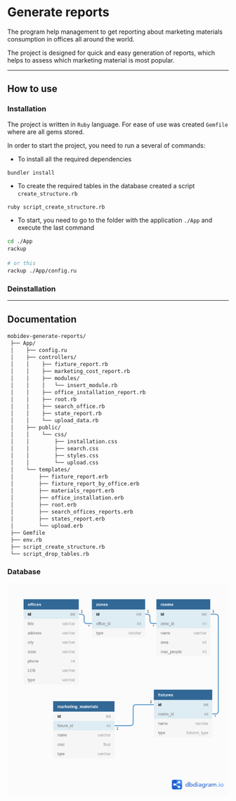 # Generate reports

The program help management to get reporting about marketing materials consumption in offices all around the world.

The project is designed for quick and easy generation of reports, which helps to assess which marketing material is most popular.

---

## How to use

### Installation
The project is written in `Ruby` language.
For ease of use was created `Gemfile` where are all gems stored.

In order to start the project, you need to run a several of commands:

* To install all the required dependencies
```
bundler install
```

* To create the required tables in the database created a script `create_structure.rb`

```
ruby script_create_structure.rb
```
* To start, you need to go to the folder with the application `./App` and execute the last command


```zsh
cd ./App
rackup

# or this
rackup ./App/config.ru
```

### Deinstallation


---

## Documentation

```
mobidev-generate-reports/
 ├── App/
 │    ├── config.ru
 │    ├── controllers/
 │    │    ├── fixture_report.rb
 │    │    ├── marketing_cost_report.rb
 │    │    ├── modules/
 │    │    │   └── insert_module.rb
 │    │    ├── office_installation_report.rb
 │    │    ├── root.rb
 │    │    ├── search_office.rb
 │    │    ├── state_report.rb
 │    │    └── upload_data.rb
 │    ├── public/
 │    │    └── css/
 │    │        ├── installation.css
 │    │        ├── search.css
 │    │        ├── styles.css
 │    │        └── upload.css
 │    └── templates/
 │        ├── fixture_report.erb
 │        ├── fixture_report_by_office.erb
 │        ├── materials_report.erb
 │        ├── office_installation.erb
 │        ├── root.erb
 │        ├── search_offices_reports.erb
 │        ├── states_report.erb
 │        └── upload.erb
 ├── Gemfile
 ├── env.rb
 ├── script_create_structure.rb
 └── script_drop_tables.rb
```

### Database

![](database_diagram.png)